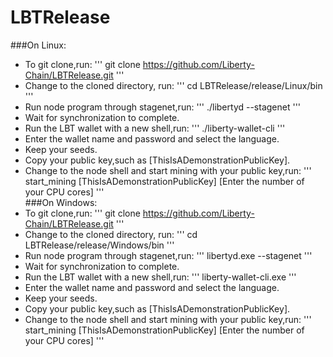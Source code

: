 # LBTRelease
###On Linux:
* To git clone,run:
'''
git clone https://github.com/Liberty-Chain/LBTRelease.git
'''
* Change to the cloned directory, run:
'''
cd LBTRelease/release/Linux/bin
'''
* Run node program through stagenet,run:
'''
./libertyd --stagenet
'''
* Wait for synchronization to complete.
* Run the LBT wallet with a new shell,run:
'''
./liberty-wallet-cli
'''
* Enter the wallet name and password and select the language.
* Keep your seeds.
* Copy your public key,such as [ThisIsADemonstrationPublicKey].
* Change to the node shell and start mining with your public key,run:
'''
start_mining [ThisIsADemonstrationPublicKey] [Enter the number of your CPU cores]
'''  
###On Windows:
* To git clone,run:
'''
git clone https://github.com/Liberty-Chain/LBTRelease.git
'''
* Change to the cloned directory, run:
'''
cd LBTRelease/release/Windows/bin
'''
* Run node program through stagenet,run:
'''
libertyd.exe --stagenet
'''
* Wait for synchronization to complete.
* Run the LBT wallet with a new shell,run:
'''
liberty-wallet-cli.exe
'''
* Enter the wallet name and password and select the language.
* Keep your seeds.
* Copy your public key,such as [ThisIsADemonstrationPublicKey].
* Change to the node shell and start mining with your public key,run:
'''
start_mining [ThisIsADemonstrationPublicKey] [Enter the number of your CPU cores]
'''